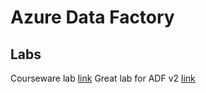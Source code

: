 # Azure Data Factory

## Labs
Courseware lab [link](https://github.com/MicrosoftLearning/DP-200-Implementing-an-Azure-Data-Solution/blob/master/instructions/dp-200-07_instructions.md)
Great lab for ADF v2 [link](https://github.com/kromerm/adflab)
